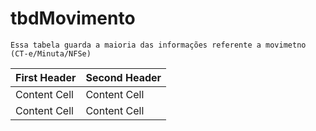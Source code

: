 <!-- TITLE: Dicionário De Dados -->
<!-- SUBTITLE: A quick summary of Dicionario De Dados -->

# tbdMovimento
	Essa tabela guarda a maioria das informações referente a movimetno (CT-e/Minuta/NFSe)

| First Header  | Second Header |
| ------------- | ------------- |
| Content Cell  | Content Cell  |
| Content Cell  | Content Cell  |